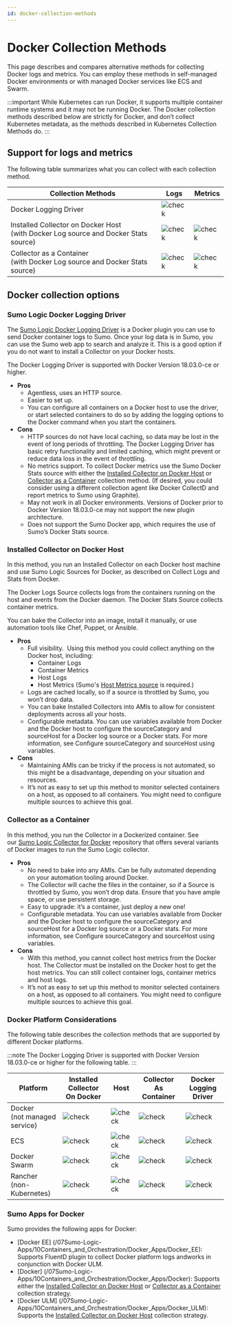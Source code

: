 ```yaml
---
id: docker-collection-methods
---
```


# Docker Collection Methods

This page describes and compares alternative methods for collecting Docker logs and metrics. You can employ these methods in self-managed Docker environments or with managed Docker services like ECS and Swarm.

:::important
While Kubernetes can run Docker, it supports multiple container runtime systems and it may not be running Docker. The Docker collection methods described below are strictly for Docker, and don’t collect Kubernetes metadata, as the methods described in Kubernetes Collection Methods do.
:::

## Support for logs and metrics

The following table summarizes what you can collect with each collection method. 

| Collection Methods | Logs | Metrics |
|--|--|--|
| Docker Logging Driver	 | ![check](/img/reuse/check.png) |  |
| Installed Collector on Docker Host<br/>(with Docker Log source and Docker Stats source)| ![check](/img/reuse/check.png) | ![check](/img/reuse/check.png) |
| Collector as a Container<br/>(with Docker Log source and Docker Stats source)	 | ![check](/img/reuse/check.png) | ![check](/img/reuse/check.png) |

## Docker collection options

### Sumo Logic Docker Logging Driver

The [Sumo Logic Docker Logging Driver](https://github.com/SumoLogic/sumologic-docker-logging-driver) is a Docker plugin you can use to send Docker container logs to Sumo. Once your log data is in Sumo, you can use the Sumo web app to search and analyze it. This is a good option if you do not want to install a Collector on your Docker hosts. 

The Docker Logging Driver is supported with Docker Version 18.03.0-ce or higher.

* **Pros**
    * Agentless, uses an HTTP source.
    * Easier to set up.
    * You can configure all containers on a Docker host to use the driver, or start selected containers to do so by adding the logging options to the Docker command when you start the containers. 
* **Cons**
    * HTTP sources do not have local caching, so data may be lost in the event of long periods of throttling. The Docker Logging Driver has basic retry functionality and limited caching, which might prevent or reduce data loss in the event of throttling.  
    * No metrics support. To collect Docker metrics use the Sumo Docker Stats source with either the [Installed Collector on Docker Host](#installed-collector-on-docker-host) or [Collector as a Container](#collector-as-a-container) collection method. (If desired, you could consider using a different collection agent like Docker CollectD and report metrics to Sumo using Graphite).
    * May not work in all Docker environments. Versions of Docker prior to Docker Version 18.03.0-ce may not support the new plugin architecture.
    * Does not support the Sumo Docker app, which requires the use of Sumo’s Docker Stats source.

### Installed Collector on Docker Host

In this method, you run an Installed Collector on each Docker host machine and use Sumo Logic Sources for Docker, as described on Collect Logs and Stats from Docker. 

The Docker Logs Source collects logs from the containers running on the host and events from the Docker daemon. The Docker Stats Source collects container metrics.

You can bake the Collector into an image, install it manually, or use automation tools like Chef, Puppet, or Ansible.

* **Pros**
    * Full visibility.  Using this method you could collect anything on the Docker host, including: 
        * Container Logs
        * Container Metrics
        * Host Logs
        * Host Metrics (Sumo's [Host Metrics source](../sources/installed-collectors/host-metrics-source.md) is required.)
    * Logs are cached locally, so if a source is throttled by Sumo, you won’t drop data.  
    * You can bake Installed Collectors into AMIs to allow for consistent deployments across all your hosts.
    * Configurable metadata. You can use variables available from Docker and the Docker host to configure the sourceCategory and sourceHost for a Docker log source or a Docker stats. For more information, see Configure sourceCategory and sourceHost using variables.
* **Cons**
    * Maintaining AMIs can be tricky if the process is not automated, so this might be a disadvantage, depending on your situation and resources. 
    * It’s not as easy to set up this method to monitor selected containers on a host, as opposed to all containers. You might need to configure multiple sources to achieve this goal.

### Collector as a Container

In this method, you run the Collector in a Dockerized container. See our [Sumo Logic Collector for Docker](https://hub.docker.com/r/sumologic/collector/) repository that offers several variants of Docker images to run the Sumo
Logic collector.

* **Pros**
    * No need to bake into any AMIs. Can be fully automated depending on your automation tooling around Docker.
    * The Collector will cache the files in the container, so if a Source is throttled by Sumo, you won’t drop data. Ensure that you have ample space, or use persistent storage.
    * Easy to upgrade: it’s a container, just deploy a new one!
    * Configurable metadata. You can use variables available from Docker and the Docker host to configure the sourceCategory and sourceHost for a Docker log source or a Docker stats. For more information, see Configure sourceCategory and sourceHost using variables.
* **Cons**
    * With this method, you cannot collect host metrics from the Docker host. The Collector must be installed on the Docker host to get the host metrics. You can still collect container logs, container metrics and host logs.
    * It’s not as easy to set up this method to monitor selected containers on a host, as opposed to all containers. You might need to configure multiple sources to achieve this goal.

### Docker Platform Considerations

The following table describes the collection methods that are supported by different Docker platforms.

:::note 
The Docker Logging Driver is supported with Docker Version 18.03.0-ce or higher for the following table.
:::

| Platform | Installed Collector On Docker | Host | Collector As Container | Docker Logging Driver |
|--|--|--|--|--|
| Docker<br/>(not managed service) | ![check](/img/reuse/check.png) | ![check](/img/reuse/check.png) |  ![check](/img/reuse/check.png)| ![check](/img/reuse/check.png) |
| ECS | ![check](/img/reuse/check.png) | ![check](/img/reuse/check.png) |  ![check](/img/reuse/check.png)| ![check](/img/reuse/check.png) |
| Docker Swarm | ![check](/img/reuse/check.png) | ![check](/img/reuse/check.png) |  ![check](/img/reuse/check.png)| ![check](/img/reuse/check.png) |
| Rancher<br/>(non-Kubernetes) | ![check](/img/reuse/check.png) | ![check](/img/reuse/check.png) |  ![check](/img/reuse/check.png)| ![check](/img/reuse/check.png) |

### Sumo Apps for Docker

Sumo provides the following apps for Docker:  

* [Docker EE] (/07Sumo-Logic-Apps/10Containers_and_Orchestration/Docker_Apps/Docker_EE): Supports FluentD plugin to collect Docker platform logs andworks in conjunction with Docker ULM.
* [Docker] (/07Sumo-Logic-Apps/10Containers_and_Orchestration/Docker_Apps/Docker): Supports either the [Installed Collector on Docker Host](#installed-collector-on-docker-host) or [Collector as a Container](#collector-as-a-container) collection strategy.
* [Docker ULM] (/07Sumo-Logic-Apps/10Containers_and_Orchestration/Docker_Apps/Docker_ULM): Supports the [Installed Collector on Docker Host](#installed-collector-on-docker-host) collection strategy.
